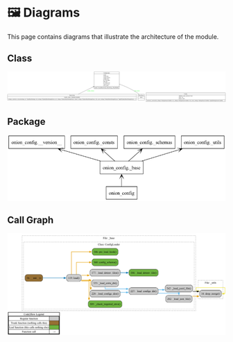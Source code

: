 # 🖼️ Diagrams

This page contains diagrams that illustrate the architecture of the module.

## Class

[![Onion Config - Class Diagram](../../diagrams/classes/classes_onion_config.png "Onion Config - Class Diagram")](https://github.com/bybatkhuu/module.python-config/blob/main/docs/diagrams/classes/classes_onion_config.png)

## Package

[![Onion Config - Package Diagram](../../diagrams/packages/packages_onion_config.png "Onion Config - Package Diagram")](https://github.com/bybatkhuu/module.python-config/blob/main/docs/diagrams/packages/packages_onion_config.png)

## Call Graph

[![Onion Config - Call Graph](../../diagrams/call-graphs/cgraph_onion_config.png "Onion Config - Call Graph")](https://github.com/bybatkhuu/module.python-config/blob/main/docs/diagrams/call-graphs/cgraph_onion_config.png)
